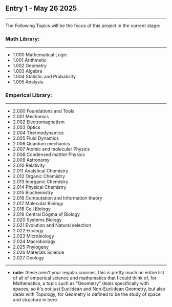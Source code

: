 
## Entry 1 - May 26 2025
---
The Following Topics will be the focus of this project in the current stage:
### Math Library:
---
- 1.000 Mathematical Logic
- 1.001 Arithmetic
- 1.002 Geometry
- 1.003 Algebra
- 1.004 Statistic and Probability
- 1.005 Analysis

### Emperical Library:
---
- 2.000 Foundations and Tools
- 2.001 Mechanics
- 2.002 Electromagnetism
- 2.003 Optics
- 2.004 Thermodynamics
- 2.005 Fluid Dynamics
- 2.006 Quantum mechanics
- 2.007 Atomic and molecular Physics
- 2.008 Condensed mattter Physics
- 2.009 Astronomy
- 2.010 Relativity
- 2.011 Analytical Chemistry
- 2.012 Organic Chemistry
- 2.013 Inorganic Chemistry
- 2.014 Physical Chemistry
- 2.015 Biochemistry
- 2.016 Computation and Information theory
- 2.017 Molecular Biology
- 2.018 Cell Biology
- 2.019 Central Dogma of Biology
- 2.020 Systems Biology
- 2.021 Evolution and Natural selection
- 2.022 Ecology
- 2.023 Microbiology
- 2.024 Macrobiology
- 2.025 Phylogeny
- 2.026 Materials Science
- 2.027 Geology
---
- **note**: these aren't your regular courses, this is pretty much an entire list of all of emperical science and mathematics that I could think of, for Mathematics, a topic such as "Geometry" deals specifically with spaces, so it's not just Euclidean and Non-Euclidean Geometry, but also deals with Topology, for Geometry is defined to be the study of space and structure in here. 








